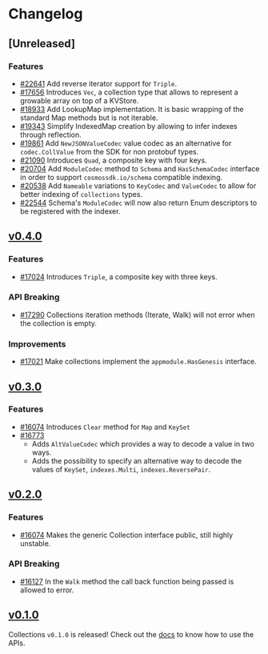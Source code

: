 <!--
Guiding Principles:

Changelogs are for humans, not machines.
There should be an entry for every single version.
The same types of changes should be grouped.
Versions and sections should be linkable.
The latest version comes first.
The release date of each version is displayed.
Mention whether you follow Semantic Versioning.

Usage:

Change log entries are to be added to the Unreleased section under the
appropriate stanza (see below). Each entry should ideally include a tag and
the Github issue reference in the following format:

* (<tag>) [#<issue-number>] Changelog message.

Types of changes (Stanzas):

"Features" for new features.
"Improvements" for changes in existing functionality.
"Deprecated" for soon-to-be removed features.
"Bug Fixes" for any bug fixes.
"API Breaking" for breaking exported APIs used by developers building on SDK.
Ref: https://keepachangelog.com/en/1.0.0/
-->

# Changelog

## [Unreleased]

### Features

* [#22641](https://github.com/cosmos/cosmos-sdk/pull/22641) Add reverse iterator support for `Triple`.
* [#17656](https://github.com/cosmos/cosmos-sdk/pull/17656) Introduces `Vec`, a collection type that allows to represent a growable array on top of a KVStore.
* [#18933](https://github.com/cosmos/cosmos-sdk/pull/18933) Add LookupMap implementation. It is basic wrapping of the standard Map methods but is not iterable.
* [#19343](https://github.com/cosmos/cosmos-sdk/pull/19343) Simplify IndexedMap creation by allowing to infer indexes through reflection.
* [#19861](https://github.com/cosmos/cosmos-sdk/pull/19861) Add `NewJSONValueCodec` value codec as an alternative for `codec.CollValue` from the SDK for non protobuf types.
* [#21090](https://github.com/cosmos/cosmos-sdk/pull/21090) Introduces `Quad`, a composite key with four keys.
* [#20704](https://github.com/cosmos/cosmos-sdk/pull/20704) Add `ModuleCodec` method to `Schema` and `HasSchemaCodec` interface in order to support `cosmossdk.io/schema` compatible indexing.
* [#20538](https://github.com/cosmos/cosmos-sdk/pull/20538) Add `Nameable` variations to `KeyCodec` and `ValueCodec` to allow for better indexing of `collections` types.
* [#22544](https://github.com/cosmos/cosmos-sdk/pull/22544) Schema's `ModuleCodec` will now also return Enum descriptors to be registered with the indexer.

## [v0.4.0](https://github.com/cosmos/cosmos-sdk/releases/tag/collections%2Fv0.4.0)

### Features

* [#17024](https://github.com/cosmos/cosmos-sdk/pull/17024) Introduces `Triple`, a composite key with three keys.

### API Breaking

* [#17290](https://github.com/cosmos/cosmos-sdk/pull/17290) Collections iteration methods (Iterate, Walk) will not error when the collection is empty.

### Improvements

* [#17021](https://github.com/cosmos/cosmos-sdk/pull/17021) Make collections implement the `appmodule.HasGenesis` interface.

## [v0.3.0](https://github.com/cosmos/cosmos-sdk/releases/tag/collections%2Fv0.3.0)

### Features

* [#16074](https://github.com/cosmos/cosmos-sdk/pull/16607) Introduces `Clear` method for `Map` and `KeySet`
* [#16773](https://github.com/cosmos/cosmos-sdk/pull/16773)
    * Adds `AltValueCodec` which provides a way to decode a value in two ways.
    * Adds the possibility to specify an alternative way to decode the values of `KeySet`, `indexes.Multi`, `indexes.ReversePair`.

## [v0.2.0](https://github.com/cosmos/cosmos-sdk/releases/tag/collections%2Fv0.2.0)

### Features

* [#16074](https://github.com/cosmos/cosmos-sdk/pull/16074)  Makes the generic Collection interface public, still highly unstable.

### API Breaking

* [#16127](https://github.com/cosmos/cosmos-sdk/pull/16127)  In the `Walk` method the call back function being passed is allowed to error.

## [v0.1.0](https://github.com/cosmos/cosmos-sdk/releases/tag/collections%2Fv0.1.0)

Collections `v0.1.0` is released! Check out the [docs](https://docs.cosmos.network/main/build/packages/collections) to know how to use the APIs.
